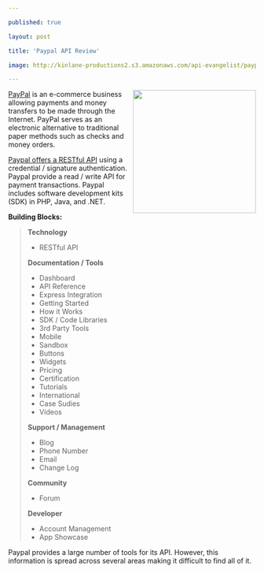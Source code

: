 ---
published: true
layout: post
title: 'Paypal API Review'
image: http://kinlane-productions2.s3.amazonaws.com/api-evangelist/paypal-logo.jpg
---

<img src="https://kinlane-productions2.s3.amazonaws.com/api-evangelist/paypal-logo.jpg" alt="" width="250" align="right" />
<a href="https://www.paypal.com/">PayPal</a> is an e-commerce business allowing payments and money transfers to be made through the Internet. PayPal serves as an electronic alternative to traditional paper methods such as checks and money orders.<p>
<a href="https://developer.paypal.com/">Paypal offers a RESTful API</a> using a credential / signature authentication.  Paypal provide a read / write API for payment transactions.  Paypal includes software development kits (SDK) in PHP, Java, and .NET.<p>
<strong>Building Blocks:</strong>
<blockquote><strong>Technology</strong>
<ul class="mainlist">
	<li>RESTful API</li>
</ul>
<strong>Documentation / Tools</strong>
<ul class="mainlist">
	<li>Dashboard</li>
	<li>API Reference</li>
	<li>Express Integration</li>
	<li>Getting Started</li>
	<li>How it Works</li>
	<li>SDK / Code Libraries</li>
	<li>3rd Party Tools</li>
	<li>Mobile</li>
	<li>Sandbox</li>
	<li>Buttons</li>
	<li>Widgets</li>
	<li>Pricing</li>
	<li>Certification</li>
	<li>Tutorials</li>
	<li>International</li>
	<li>Case Sudies</li>
	<li>Videos</li>
</ul>
<strong>Support / Management</strong>
<ul class="mainlist">
	<li>Blog</li>
	<li>Phone Number</li>
	<li>Email</li>
	<li>Change Log</li>
</ul>
<strong>Community</strong>
<ul class="mainlist">
	<li>Forum</li>
</ul>
<strong>Developer</strong>
<ul class="mainlist">
	<li>Account Management</li>
	<li>App Showcase</li>
</ul>
</blockquote>
Paypal provides a large number of tools for its API.  However, this information is spread across several areas making it difficult to find all of it.


